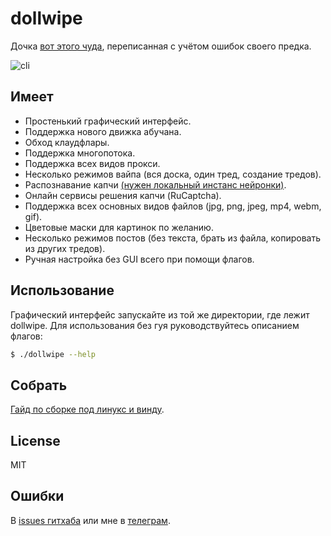 # dollwipe
Дочка [вот этого чуда](https://github.com/neuroliptica/traumatic), переписанная с учётом ошибок своего предка.

![cli](https://imgur.com/Ehk13iR.png)

## Имеет
- Простенький графический интерфейс.
- Поддержка нового движка абучана.
- Обход клаудфлары.
- Поддержка многопотока.
- Поддержка всех видов прокси.
- Несколько режимов вайпа (вся доска, один тред, создание тредов).
- Распознавание капчи [(нужен локальный инстанс нейронки)](https://github.com/neuroliptica/dollwipe/blob/main/docs/SolversGuide.md).
- Онлайн сервисы решения капчи (RuCaptcha).
- Поддержка всех основных видов файлов (jpg, png, jpeg, mp4, webm, gif).
- Цветовые маски для картинок по желанию.
- Несколько режимов постов (без текста, брать из файла, копировать из других тредов).
- Ручная настройка без GUI всего при помощи флагов.

## Использование
Графический интерфейс запускайте из той же директории, где лежит dollwipe. Для использования без гуя руководствуйтесь описанием флагов:

```bash
$ ./dollwipe --help
```

## Собрать
[Гайд по сборке под линукс и винду](https://github.com/neuroliptica/dollwipe/blob/main/docs/CompileGuide.md).

## License
MIT

## Ошибки
В [issues гитхаба](https://github.com/neuroliptica/dollwipe/issues) или мне в [телеграм](https://t.me/seharehare).
